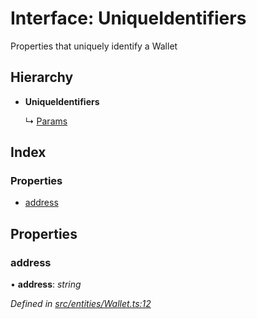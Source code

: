 # Interface: UniqueIdentifiers

Properties that uniquely identify a Wallet

## Hierarchy

- **UniqueIdentifiers**

  ↳ [Params](_entities_wallet_.params.md)

## Index

### Properties

- [address](_entities_wallet_.uniqueidentifiers.md#address)

## Properties

### address

• **address**: _string_

_Defined in [src/entities/Wallet.ts:12](https://github.com/PolymathNetwork/polymath-sdk/blob/c47ae7a/src/entities/Wallet.ts#L12)_
